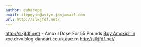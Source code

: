 ```yaml
---
author: euharepe
email: ilepqyin@aviye.jonjamail.com
url: http://slkjfdf.net/
---
```


http://slkjfdf.net/ - Amoxil Dose For 55 Pounds <a href="http://slkjfdf.net/">Buy Amoxicillin</a> xxe.drvv.blog.dandart.co.uk.aae.rn http://slkjfdf.net/